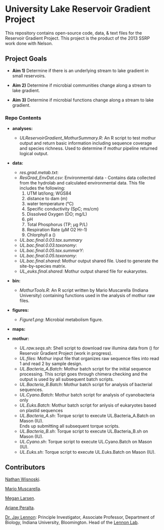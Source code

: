 University Lake Reservoir Gradient Project
==========

This repository contains open-source code, data, & text files for the Reservoir Gradient Project.
This project is the product of the 2013 SSRP work done with Nelson.

## Project Goals

* **Aim 1)** Determine if there is an underlying stream to lake gradient in small reservoirs.

* **Aim 2)** Determine if microbial communities change along a stream to lake gradient.

* **Aim 3)** Determine if microbial functions change along a stream to lake gradient.

### Repo Contents

* **analyses:**
	* *ULReservoirGradient_MothurSummary.R*: An R script to test mothur output and return basic information including sequence coverage and species richness.
	Used to determine if mothur pipeline returned logical output.


* **data:**
	* *res.grad.metab.txt*:
	* *ResGrad_EnvDat.csv*: Environmental data - Contains data collected from the hydrolab and calculated environmental data.
	This file includes the following:
		1. UTM lat/long; WGS84
		2. distance to dam (m)
		3. water temperature (°C)
		4. Specific conductivity (SpC; ms/cm)
		5. Dissolved Oxygen (DO; mg/L)
		6. pH
		7. Total Phosphorus (TP; µg P/L)
		8. Respiration Rate (µM O2 Hr-1)
		9. Chlorphyll a ()
	* *UL.bac.final.0.03.tax.summary*
	* *UL.bac.final.0.03.taxonomy*:
	* *UL.bac.final.0.05.tax.summarY*:
	* *UL.bac.final.0.05.taxonomy*:
	* *UL.bac.final.shared*: Mothur output shared file.
	Used to generate the site-by-species matrix.
	* *UL_euks.final.shared*: Mothur output shared file for eukaryotes.


* **bin:**
	* *MothurTools.R*: An R script written by Mario Muscarella (Indiana University) containing functions used in the analysis of mothur raw files.


* **figures:**
  * *Figure1.png*: Microbial metabolism figure.


* **maps:**


* **mothur:**
  * *UL.raw.seqs.sh*: Shell script to download raw illumina data from ()  for Reservoir Gradient Project (work in progress).  
  * *UL.files*: Mothur input file that organizes raw sequence files into read 1 and read 2 by sample design.  
  * *UL.Bacteria_A.Batch*: Mothur batch script for the initial sequence processing.
	This script goes through chimera checking and the output is used by all subsequent batch scripts.
  * *UL.Bacteria_B.Batch*: Mothur batch script for analysis of bacterial sequences.
  * *UL.Cyano.Batch*: Mothur batch script for analysis of cyanobacteria only
  * *UL.Euks.Batch*: Mothur batch script for anlysis of eukaryotes based on plastid sequences
  * *UL.Bacteria_A.sh*: Torque script to execute UL.Bacteria_A.Batch on Mason (IU).   
	Ends up submitting all subsequent torque scripts.
  * *UL.Bacteria_B.sh*: Torque script to execute UL.Bacteria_B.sh on Mason (IU).
  * *UL.Cyano.sh*: Torque script to execute UL.Cyano.Batch on Mason (IU).
  * *UL.Euks.sh*: Torque script to execute UL.Euks.Batch on Mason (IU).


## Contributors

[Nathan Wisnoski](https://nwisnoski.github.io/).

[Mario Muscarella](http://mmuscarella.github.io/).

[Megan Larsen](http://meganllarsen.wordpress.com).

[Ariane Peralta](https://www.peraltalab.com/).

[Dr. Jay Lennon](http://www.indiana.edu/~microbes/people.php): Principle Investigator, Associate Professor, Department of Biology, Indiana University, Bloomington. Head of the [Lennon Lab](http://www.indiana.edu/~microbes/people.php).

